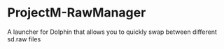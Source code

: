 # ProjectM-RawManager
A launcher for Dolphin that allows you to quickly swap between different sd.raw files
